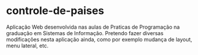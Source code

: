 # controle-de-paises
Aplicação Web desenvolvida nas aulas de Praticas de Programação na graduação em Sistemas de Informação. Pretendo fazer diversas modificações nesta aplicação ainda, como por exemplo mudança de layout, menu lateral, etc.
